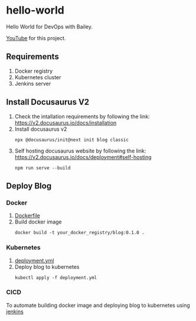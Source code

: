 # hello-world
Hello World for DevOps with Bailey.

[YouTube](https://www.youtube.com/playlist?list=PL-zmHG6tK01HpT7yg9ojUyWs2eTZXFgwK) for this project.

## Requirements
1. Docker registry
2. Kubernetes cluster
3. Jenkins server

## Install Docusaurus V2
1. Check the intallation requirements by following the link: https://v2.docusaurus.io/docs/installation
2. Install docusaurus v2
    ```
    npx @docusaurus/init@next init blog classic
    ```
3. Self hosting docusaurus website by following the link: https://v2.docusaurus.io/docs/deployment#self-hosting
    ```
    npm run serve --build
    ```
## Deploy Blog
### Docker
1. [Dockerfile](Dockerfile)
2. Build docker image
    ```
    docker build -t your_docker_registry/blog:0.1.0 .
    ```
### Kubernetes
1. [deployment.yml](deployment.yml)
2. Deploy blog to kubernetes
    ```
    kubectl apply -f deployment.yml
    ```
### CICD
To automate building docker image and deploying blog to kubernetes using [jenkins](Jenkinsfile)
